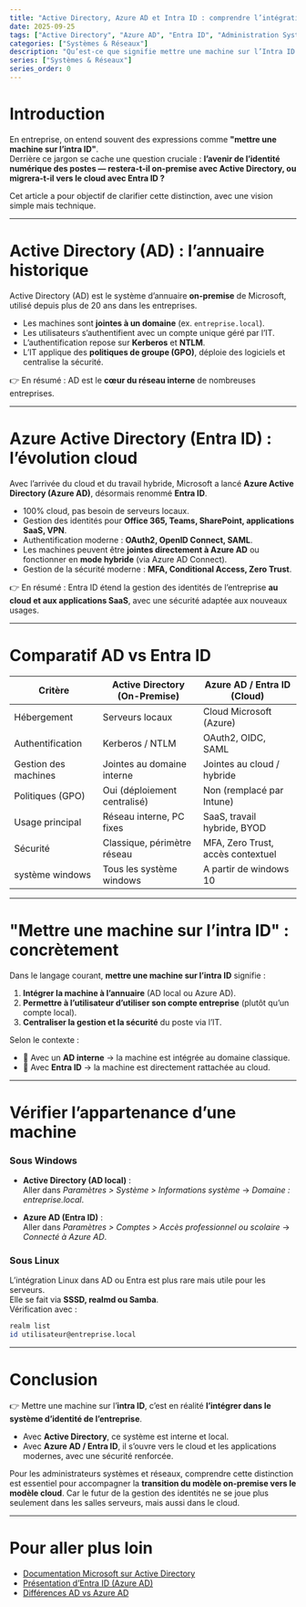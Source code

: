 ```yaml
---
title: "Active Directory, Azure AD et Intra ID : comprendre l’intégration des machines"
date: 2025-09-25
tags: ["Active Directory", "Azure AD", "Entra ID", "Administration Système", "Sécurité"]
categories: ["Systèmes & Réseaux"]
description: "Qu’est-ce que signifie mettre une machine sur l’Intra ID ? Découvre la différence entre Active Directory et Azure AD (Entra ID), et comment les entreprises gèrent les identités et les postes de travail."
series: ["Systèmes & Réseaux"]
series_order: 0
---
```


# Introduction

En entreprise, on entend souvent des expressions comme **"mettre une machine sur l’intra ID"**.  
Derrière ce jargon se cache une question cruciale : **l’avenir de l’identité numérique des postes — restera-t-il on-premise avec Active Directory, ou migrera-t-il vers le cloud avec Entra ID ?**

Cet article a pour objectif de clarifier cette distinction, avec une vision simple mais technique.

---

# Active Directory (AD) : l’annuaire historique

Active Directory (AD) est le système d’annuaire **on-premise** de Microsoft, utilisé depuis plus de 20 ans dans les entreprises.

- Les machines sont **jointes à un domaine** (ex. `entreprise.local`).
- Les utilisateurs s’authentifient avec un compte unique géré par l’IT.
- L’authentification repose sur **Kerberos** et **NTLM**.
- L’IT applique des **politiques de groupe (GPO)**, déploie des logiciels et centralise la sécurité.

👉 En résumé : AD est le **cœur du réseau interne** de nombreuses entreprises.

---

# Azure Active Directory (Entra ID) : l’évolution cloud

Avec l’arrivée du cloud et du travail hybride, Microsoft a lancé **Azure Active Directory (Azure AD)**, désormais renommé **Entra ID**.

- 100% cloud, pas besoin de serveurs locaux.
- Gestion des identités pour **Office 365, Teams, SharePoint, applications SaaS, VPN**.
- Authentification moderne : **OAuth2, OpenID Connect, SAML**.
- Les machines peuvent être **jointes directement à Azure AD** ou fonctionner en **mode hybride** (via Azure AD Connect).
- Gestion de la sécurité moderne : **MFA, Conditional Access, Zero Trust**.

👉 En résumé : Entra ID étend la gestion des identités de l’entreprise **au cloud et aux applications SaaS**, avec une sécurité adaptée aux nouveaux usages.

---

# Comparatif AD vs Entra ID

| **Critère**          | **Active Directory (On-Premise)** | **Azure AD / Entra ID (Cloud)** |
|-----------------------|-----------------------------------|---------------------------------|
| Hébergement           | Serveurs locaux                  | Cloud Microsoft (Azure)         |
| Authentification      | Kerberos / NTLM                  | OAuth2, OIDC, SAML              |
| Gestion des machines  | Jointes au domaine interne        | Jointes au cloud / hybride      |
| Politiques (GPO)      | Oui (déploiement centralisé)      | Non (remplacé par Intune)       |
| Usage principal       | Réseau interne, PC fixes          | SaaS, travail hybride, BYOD     |
| Sécurité              | Classique, périmètre réseau       | MFA, Zero Trust, accès contextuel|
| système windows              | Tous les système windows       | A partir de windows 10|

---

# "Mettre une machine sur l’intra ID" : concrètement

Dans le langage courant, **mettre une machine sur l’intra ID** signifie :

1. **Intégrer la machine à l’annuaire** (AD local ou Azure AD).  
2. **Permettre à l’utilisateur d’utiliser son compte entreprise** (plutôt qu’un compte local).  
3. **Centraliser la gestion et la sécurité** du poste via l’IT.  

Selon le contexte :

- 🔹 Avec un **AD interne** → la machine est intégrée au domaine classique.  
- 🔹 Avec **Entra ID** → la machine est directement rattachée au cloud.

---

# Vérifier l’appartenance d’une machine

### Sous Windows

- **Active Directory (AD local)** :  
  Aller dans *Paramètres > Système > Informations système* → *Domaine : entreprise.local*.  

- **Azure AD (Entra ID)** :  
  Aller dans *Paramètres > Comptes > Accès professionnel ou scolaire* → *Connecté à Azure AD*.  

### Sous Linux

L’intégration Linux dans AD ou Entra est plus rare mais utile pour les serveurs.  
Elle se fait via **SSSD, realmd ou Samba**.  
Vérification avec :  

```bash
realm list
id utilisateur@entreprise.local
````

---

# Conclusion

👉 Mettre une machine sur l’**intra ID**, c’est en réalité **l’intégrer dans le système d’identité de l’entreprise**.

- Avec **Active Directory**, ce système est interne et local.
- Avec **Azure AD / Entra ID**, il s’ouvre vers le cloud et les applications modernes, avec une sécurité renforcée.

Pour les administrateurs systèmes et réseaux, comprendre cette distinction est essentiel pour accompagner la **transition du modèle on-premise vers le modèle cloud**.
Car le futur de la gestion des identités ne se joue plus seulement dans les salles serveurs, mais aussi dans le cloud.

---

# Pour aller plus loin

- [Documentation Microsoft sur Active Directory](https://learn.microsoft.com/fr-fr/windows-server/identity/ad-ds/get-started/virtual-dc/active-directory-domain-services-overview)
- [Présentation d’Entra ID (Azure AD)](https://learn.microsoft.com/fr-fr/entra/fundamentals/whatis)
- [Différences AD vs Azure AD](https://learn.microsoft.com/fr-fr/azure/active-directory/fundamentals/active-directory-whatis)
